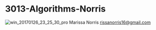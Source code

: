# 3013-Algorithms-Norris

![win_20170126_23_25_30_pro](https://user-images.githubusercontent.com/21350948/29901262-a7996c74-8dbc-11e7-88aa-588451d3dfa4.jpg)
Marissa Norris
rissanorris16@gmail.com

